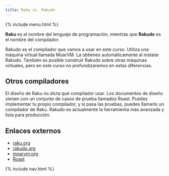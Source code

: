 ```yaml
---
title: Raku vs. Rakudo
---
```


{% include menu.html %}

**Raku** es el nombre del lenguaje de programación, mientras que **Rakudo** es el nombre del compilador.

Rakudo es el compilador que vamos a usar en este curso. Utiliza una máquina virtual llamada MoarVM. La obtienes automáticamente al instalar Rakudo. También es posible construir Rakudo sobre otras máquinas virtuales, pero en este curso no profundizaremos en estas diferencias.

## Otros compiladores

El diseño de Raku no dicta qué compilador usar. Los documentos de diseño vienen con un conjunto de casos de prueba llamados Roast. Puedes implementar tu propio compilador, y si pasa las pruebas, puedes llamarlo un compilador de Raku. Rakudo es actualmente la herramienta más avanzada y lista para producción.

## Enlaces externos

* [raku.org](https://raku.org)
* [rakudo.org](https://rakudo.org)
* [moarvm.org](https://moarvm.org)
* [Roast](https://github.com/Raku/roast)

{% include nav.html %}